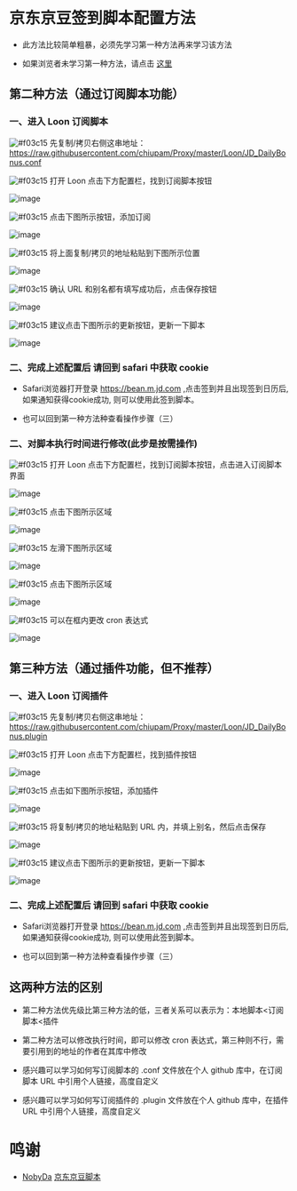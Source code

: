 # 京东京豆签到脚本配置方法

- 此方法比较简单粗暴，必须先学习第一种方法再来学习该方法

- 如果浏览者未学习第一种方法，请点击 [这里](https://github.com/chiupam/tutorial/blob/master/Loon/JD_DailyBonus_1.md)

## 第二种方法（通过订阅脚本功能）

### 一、进入 Loon 订阅脚本

![#f03c15](https://placehold.it/15/f03c15/000000?text=+) 先复制/拷贝右侧这串地址：https://raw.githubusercontent.com/chiupam/Proxy/master/Loon/JD_DailyBonus.conf

![#f03c15](https://placehold.it/15/f03c15/000000?text=+) 打开 Loon 点击下方配置栏，找到订阅脚本按钮

![image](https://raw.githubusercontent.com/chiupam/tutorial-image/master/Loon/Remote_Script.png)

![#f03c15](https://placehold.it/15/f03c15/000000?text=+) 点击下图所示按钮，添加订阅

![image](https://raw.githubusercontent.com/chiupam/tutorial-image/master/Loon/Remote_Script_1.jpg)

![#f03c15](https://placehold.it/15/f03c15/000000?text=+) 将上面复制/拷贝的地址粘贴到下图所示位置

![image](https://raw.githubusercontent.com/chiupam/tutorial-image/master/Loon/Remote_Script_2.jpg)

![#f03c15](https://placehold.it/15/f03c15/000000?text=+) 确认 URL 和别名都有填写成功后，点击保存按钮

![image](https://raw.githubusercontent.com/chiupam/tutorial-image/master/Loon/JD_DailyBonus_remote_1.jpg)

![#f03c15](https://placehold.it/15/f03c15/000000?text=+) 建议点击下图所示的更新按钮，更新一下脚本

![image](https://raw.githubusercontent.com/chiupam/tutorial-image/master/Loon/JD_DailyBonus_remote_2.jpg)

### 二、完成上述配置后 请回到 safari 中获取 cookie

- Safari浏览器打开登录 https://bean.m.jd.com ,点击签到并且出现签到日历后, 如果通知获得cookie成功, 则可以使用此签到脚本。

- 也可以回到第一种方法种查看操作步骤（三）

### 二、对脚本执行时间进行修改(此步是按需操作)

![#f03c15](https://placehold.it/15/f03c15/000000?text=+) 打开 Loon 点击下方配置栏，找到订阅脚本按钮，点击进入订阅脚本界面

![image](https://raw.githubusercontent.com/chiupam/tutorial-image/master/Loon/Remote_Script.png)

![#f03c15](https://placehold.it/15/f03c15/000000?text=+) 点击下图所示区域

![image](https://raw.githubusercontent.com/chiupam/tutorial-image/master/Loon/JD_DailyBonus_remote_3.jpg)

![#f03c15](https://placehold.it/15/f03c15/000000?text=+) 左滑下图所示区域

![image](https://raw.githubusercontent.com/chiupam/tutorial-image/master/Loon/JD_DailyBonus_remote_4.jpg)

![#f03c15](https://placehold.it/15/f03c15/000000?text=+) 点击下图所示区域

![image](https://raw.githubusercontent.com/chiupam/tutorial-image/master/Loon/JD_DailyBonus_remote_5.jpg)

![#f03c15](https://placehold.it/15/f03c15/000000?text=+) 可以在框内更改 cron 表达式

![image](https://raw.githubusercontent.com/chiupam/tutorial-image/master/Loon/JD_DailyBonus_remote_6.jpg)

## 第三种方法（通过插件功能，但不推荐）

### 一、进入 Loon 订阅插件

![#f03c15](https://placehold.it/15/f03c15/000000?text=+) 先复制/拷贝右侧这串地址：https://raw.githubusercontent.com/chiupam/Proxy/master/Loon/JD_DailyBonus.plugin

![#f03c15](https://placehold.it/15/f03c15/000000?text=+) 打开 Loon 点击下方配置栏，找到插件按钮

![image](https://raw.githubusercontent.com/chiupam/tutorial-image/master/Loon/Plugin.png)

![#f03c15](https://placehold.it/15/f03c15/000000?text=+) 点击如下图所示按钮，添加插件

![image](https://raw.githubusercontent.com/chiupam/tutorial-image/master/Loon/plugin_1.jpg)

![#f03c15](https://placehold.it/15/f03c15/000000?text=+) 将复制/拷贝的地址粘贴到 URL 内，并填上别名，然后点击保存

![image](https://raw.githubusercontent.com/chiupam/tutorial-image/master/Loon/JD_DailyBonus_plugin_1.jpg)

![#f03c15](https://placehold.it/15/f03c15/000000?text=+) 建议点击下图所示的更新按钮，更新一下脚本

![image](https://raw.githubusercontent.com/chiupam/tutorial-image/master/Loon/JD_DailyBonus_plugin_2.jpg)

### 二、完成上述配置后 请回到 safari 中获取 cookie

- Safari浏览器打开登录 https://bean.m.jd.com ,点击签到并且出现签到日历后, 如果通知获得cookie成功, 则可以使用此签到脚本。

- 也可以回到第一种方法种查看操作步骤（三）

## 这两种方法的区别

- 第二种方法优先级比第三种方法的低，三者关系可以表示为：本地脚本<订阅脚本<插件

- 第二种方法可以修改执行时间，即可以修改 cron 表达式，第三种则不行，需要引用到的地址的作者在其库中修改

- 感兴趣可以学习如何写订阅脚本的 .conf 文件放在个人 github 库中，在订阅脚本 URL 中引用个人链接，高度自定义

- 感兴趣可以学习如何写订阅插件的 .plugin 文件放在个人 github 库中，在插件 URL 中引用个人链接，高度自定义

# 鸣谢

- [NobyDa](https://github.com/NobyDa)    [京东京豆脚本](https://github.com/NobyDa/Script/blob/master/JD-DailyBonus/JD_DailyBonus.js)
